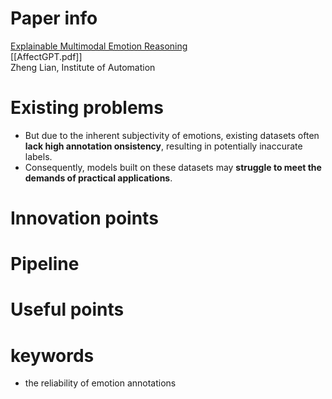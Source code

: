 # Paper info
[Explainable Multimodal Emotion Reasoning](https://arxiv.org/abs/2306.15401)  
[[AffectGPT.pdf]]  
Zheng Lian, Institute of Automation  

# Existing problems
- But due to the inherent subjectivity of emotions, existing datasets often **lack high annotation onsistency**, resulting in potentially inaccurate labels. 
- Consequently, models built on these datasets may **struggle to meet the demands of practical applications**.


# Innovation points


# Pipeline


# Useful points


# keywords
- the reliability of emotion annotations

